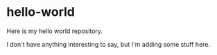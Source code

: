 # hello-world
Here is my hello world repository.

I don't have anything interesting to say, but I'm adding some stuff here.
